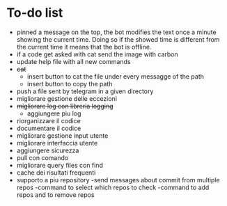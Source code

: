 # To-do list
- pinned a message on the top, the bot modifies the text once a minute showing the current time. Doing so if the showed time is different from the current time it means that the bot is offline.
- if a code get asked with cat send the image with carbon
- update help file with all new commands 
- ~~cat~~
    - insert button to cat the file under every messagge of the path 
    - insert button to copy the path
- push a file sent by telegram in a given directory
- migliorare gestione delle eccezioni
- ~~migliorare log con libreria logging~~ 
    - aggiungere piu log 
- riorganizzare il codice
- documentare il codice
- migliorare gestione input utente
- migliorare interfaccia utente
- aggiungere sicurezza
- pull con comando 
- migliorare query files con find
- cache dei risultati frequenti
- supporto a piu repository
    -send messages about commit from multiple repos
    -command to select which repos to check 
    -command to add repos and to remove repos 
